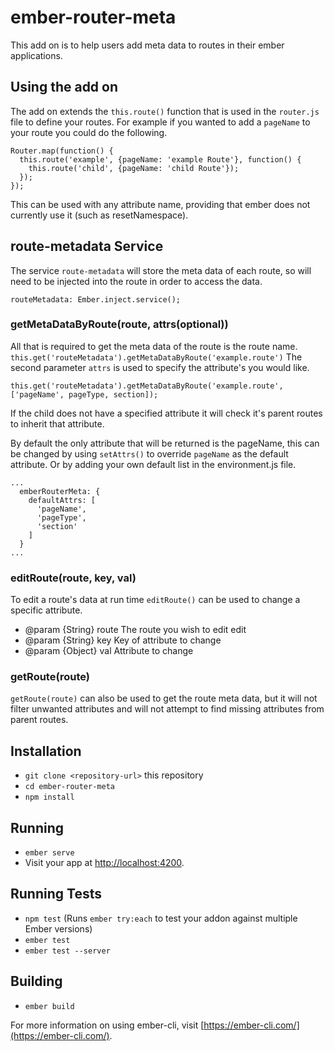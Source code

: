 # ember-router-meta

This add on is to help users add meta data to routes in their ember applications.

## Using the add on

The add on extends the `this.route()` function that is used in the `router.js` file to define your routes.
For example if you wanted to add a `pageName` to your route you could do the following.
```
Router.map(function() {
  this.route('example', {pageName: 'example Route'}, function() {
    this.route('child', {pageName: 'child Route'});
  });
});
```
This can be used with any attribute name, providing that ember does not currently use it (such as resetNamespace).


## route-metadata Service

The service `route-metadata` will store the meta data of each route, so will need to be injected into the route in order to access the data.

`routeMetadata: Ember.inject.service();`

### getMetaDataByRoute(route, attrs(optional)) 

All that is required to get the meta data of the route is the route name.
`this.get('routeMetadata').getMetaDataByRoute('example.route')` 
The second parameter `attrs` is used to specify the attribute's you would like.

`this.get('routeMetadata').getMetaDataByRoute('example.route', ['pageName', pageType, section]);`

If the child does not have a specified attribute it will check it's parent routes to inherit that attribute.

By default the only attribute that will be returned is the pageName, this can be changed by using `setAttrs()` to override `pageName` as the default attribute. Or by adding your own default list in the environment.js file.

```
...
  emberRouterMeta: {
    defaultAttrs: [
      'pageName',
      'pageType',
      'section'
    ]
  }
...
```

### editRoute(route, key, val)

To edit a route's data at run time `editRoute()` can be used to change a specific attribute.

* @param {String} route The route you wish to edit edit
* @param {String} key Key of attribute to change
* @param {Object} val Attribute to change

### getRoute(route)

`getRoute(route)` can also be used to get the route meta data, but it will not filter unwanted attributes and will not attempt to find missing attributes from parent routes.

##


## Installation

* `git clone <repository-url>` this repository
* `cd ember-router-meta`
* `npm install`

## Running

* `ember serve`
* Visit your app at [http://localhost:4200](http://localhost:4200).

## Running Tests

* `npm test` (Runs `ember try:each` to test your addon against multiple Ember versions)
* `ember test`
* `ember test --server`

## Building

* `ember build`

For more information on using ember-cli, visit [https://ember-cli.com/](https://ember-cli.com/).
